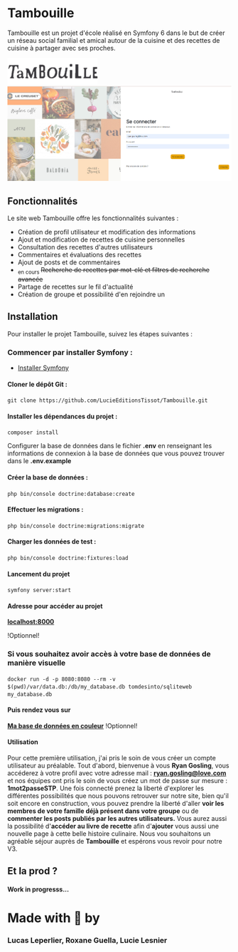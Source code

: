 # Tambouille

Tambouille est un projet d'école réalisé en Symfony 6 dans le but de créer un réseau social familial et amical autour de la cuisine et des recettes de cuisine à partager avec ses proches.

![Cover](https://github.com/LucieEditionsTissot/Tambouille/blob/main/public/assets/logo_tambouille.png)
![Cover](https://github.com/LucieEditionsTissot/Tambouille/blob/main/public/assets/tambouille.png)

## Fonctionnalités
Le site web Tambouille offre les fonctionnalités suivantes :

* Création de profil utilisateur et modification des informations
* Ajout et modification de recettes de cuisine personnelles
* Consultation des recettes d'autres utilisateurs
* Commentaires et évaluations des recettes
* Ajout de posts et de commentaires
* <sub>en cours </sub>~~Recherche de recettes par mot-clé et filtres de recherche avancée~~
* Partage de recettes sur le fil d'actualité
* Création de groupe et possibilité d'en rejoindre un


## Installation
Pour installer le projet Tambouille, suivez les étapes suivantes :

### Commencer par installer Symfony :

* [Installer Symfony](https://symfony.com/doc/current/setup.html#setting-up-an-existing-symfony-project)


#### Cloner le dépôt Git : 

``git clone https://github.com/LucieEditionsTissot/Tambouille.git``

#### Installer les dépendances du projet : 

``composer install``

Configurer la base de données dans le fichier **.env** en renseignant les informations de connexion à la base de données que vous pouvez trouver dans le **.env.example**

#### Créer la base de données : 

``php bin/console doctrine:database:create``

#### Effectuer les migrations : 

``php bin/console doctrine:migrations:migrate``

#### Charger les données de test : 

``php bin/console doctrine:fixtures:load ``

#### Lancement du projet
``symfony server:start``

#### Adresse pour accéder au projet 
**[localhost:8000](http://localhost:8000/login)**

!Optionnel!
 ### Si vous souhaitez avoir accès à votre base de données de manière visuelle

``docker run -d -p 8080:8080 --rm -v $(pwd)/var/data.db:/db/my_database.db tomdesinto/sqliteweb my_database.db``

#### Puis rendez vous sur 
**[Ma base de données en couleur](http://localhost:8080/)**
!Optionnel!

#### Utilisation
Pour cette première utilisation, j'ai pris le soin de vous créer un compte utilisateur au préalable.
Tout d'abord, bienvenue à vous **Ryan Gosling**, vous accéderez à votre profil avec votre adresse mail : **ryan.gosling@love.com** et nos équipes ont pris le soin de vous créez un mot de passe sur mesure : **1mot2passeSTP**.
Une fois connecté prenez la liberté d'explorer les différentes possibilités que nous pouvons retrouver sur notre site, bien qu'il soit encore en construction, vous pouvez prendre la liberté d'aller **voir les membres de votre famille déjà présent dans votre groupe** ou de **commenter les posts publiés par les autres utilisateurs.**
Vous aurez aussi la possibilité d'**accéder au livre de recette** afin d'**ajouter** vous aussi une nouvelle page à cette belle histoire culinaire.
Nous vou souhaitons un agréable séjour auprès de **Tambouille** et espérons vous revoir pour notre V3.

## Et la prod ?
#### **Work in progresss...**

# Made with :sparkling_heart: by
### Lucas Leperlier, Roxane Guella, Lucie Lesnier


